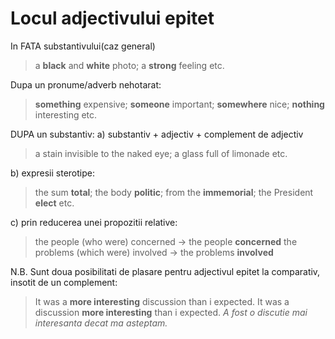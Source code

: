 # Locul adjectivului epitet
In FATA substantivului(caz general)
> a **black** and **white** photo; a **strong** feeling etc.

Dupa un pronume/adverb nehotarat:
> **something** expensive; **someone** important; **somewhere** nice;
> **nothing** interesting etc.

DUPA un substantiv:
a)  substantiv + adjectiv + complement de adjectiv
> a stain invisible to the naked eye; a glass full of limonade etc.

b) expresii sterotipe:
> the sum **total**; the body **politic**; from the **immemorial**; the President **elect** etc.

c) prin reducerea unei propozitii relative:
> the people (who were) concerned &rarr; the people **concerned**
> the problems (which were) involved &rarr; the problems **involved**

N.B. Sunt doua posibilitati de plasare pentru adjectivul epitet la comparativ, insotit de un complement:
> It was a **more interesting** discussion than i expected.
> It was a discussion **more interesting** than i expected.
> *A fost o discutie mai interesanta decat ma asteptam.*
